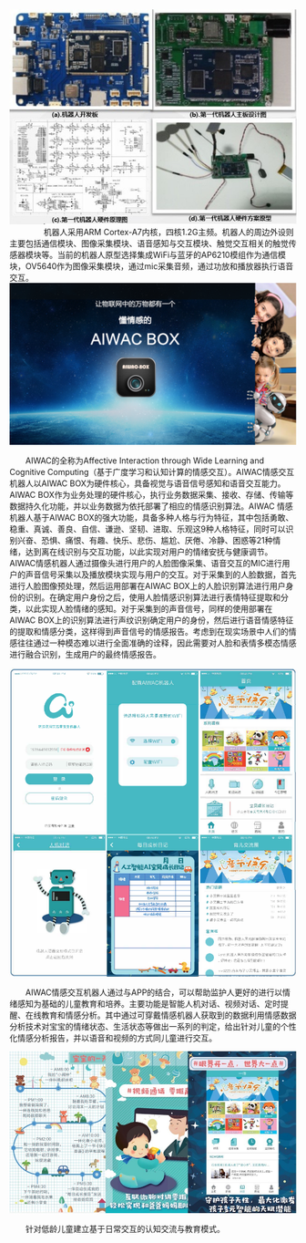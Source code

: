﻿<div style="text-align :center;">
<img src="images/AIWAC1.jpg" alt="">
</div>
　　
　　机器人采用ARM Cortex-A7内核，四核1.2G主频。机器人的周边外设则主要包括通信模块、图像采集模块、语音感知与交互模块、触觉交互相关的触觉传感器模块等。当前的机器人原型选择集成WiFi与蓝牙的AP6210模组作为通信模块，OV5640作为图像采集模块，通过mic采集音频，通过功放和播放器执行语音交互。
<div style="text-align :center;">
<img src="images/AIWAC2.png" alt="">
</div>

　　AIWAC的全称为Affective Interaction through Wide Learning and Cognitive Computing（基于广度学习和认知计算的情感交互）。AIWAC情感交互机器人以AIWAC BOX为硬件核心，具备视觉与语音信号感知和语音交互能力。AIWAC BOX作为业务处理的硬件核心，执行业务数据采集、接收、存储、传输等数据持久化功能，并以业务数据为依托部署了相应的情感识别算法。AIWAC 情感机器人基于AIWAC BOX的强大功能，具备多种人格与行为特征，其中包括勇敢、稳重、真诚、善良、自信、谦逊、坚韧、进取、乐观这9种人格特征，同时可以识别兴奋、恐惧、痛恨、有趣、快乐、悲伤、尴尬、厌倦、冷静、困惑等21种情绪，达到离在线识别与交互功能，以此实现对用户的情绪安抚与健康调节。AIWAC情感机器人通过摄像头进行用户的人脸图像采集、语音交互的MIC进行用户的声音信号采集以及播放模块实现与用户的交互。对于采集到的人脸数据，首先进行人脸图像预处理，然后运用部署在AIWAC BOX上的人脸识别算法进行用户身份的识别。在确定用户身份之后，使用人脸情感识别算法进行表情特征提取和分类，以此实现人脸情绪的感知。对于采集到的声音信号，同样的使用部署在AIWAC BOX上的识别算法进行声纹识别确定用户的身份，然后进行语音情感特征的提取和情感分类，这样得到声音信号的情感报告。考虑到在现实场景中人们的情感往往通过一种模态难以进行全面准确的诠释，因此需要对人脸和表情多模态情感进行融合识别，生成用户的最终情感报告。

<div style="text-align :center;">
<img src="images/AIWAC3.png" alt="">
</div>

　　AIWAC情感交互机器人通过与APP的结合，可以帮助监护人更好的进行以情绪感知为基础的儿童教育和培养。主要功能是智能人机对话、视频对话、定时提醒、在线教育和情感分析。其中通过可穿戴情感机器人获取到的数据利用情感数据分析技术对宝宝的情绪状态、生活状态等做出一系列的判定，给出针对儿童的个性化情感分析报告，并以语音和视频的方式同儿童进行交互。

<div style="text-align :center;">
<img src="images/AIWAC4.jpg" alt="">
</div>

　　针对低龄儿童建立基于日常交互的认知交流与教育模式。